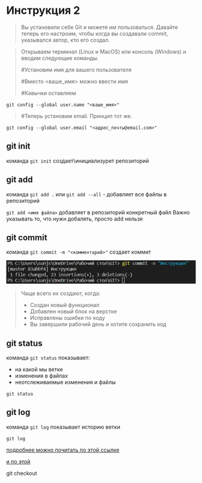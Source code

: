 ﻿# Инструкция 2


> Вы установили себе Git и можете им пользоваться. Давайте теперь его настроим, чтобы когда вы создавали commit, указывался автор, кто его создал.

> Открываем терминал (Linux и MacOS) или консоль (Windows) и вводим следующие команды.
> 
> #Установим имя для вашего пользователя
> 
> #Вместо <ваше_имя> можно ввести имя
> 
> #Кавычки оставляем
> 
```
git config --global user.name "<ваше_имя>"
```

> #Теперь установим email. Принцип тот же.
```
git config --global user.email "<адрес_почты@email.com>"
```

## git init
команда ``git init`` создает\инициализурет репозиторий

## git add
команда ``git add .`` или ``git add --all`` - добавляет все файлы в репозиторий

``git add <имя файла>`` добавляет в репозиторий конкретный файл
Важно указывать то, что нужн добалять, просто add нельзя
## git сommit
  
команда ``git commit -m "<комментарий>"``  создает коммит

![](1.jpg)

> Чаще всего их создают, когда:
> - Создан новый функционал
> - Добавлен новый блок на верстке
> - Исправлены ошибки по коду
> - Вы завершили рабочий день и хотите сохранить код


## git status
  
команда ``git status``  показывает:
- на какой мы ветке
- изменения в файлах
- неотслеживаемые изменения и файлы
```
git status
```
## git log
  
команда ``git log``  показывает историю ветки
```
git log
```
[подробнее можно почитать по этой ссылке](https://habr.com/ru/post/541258/)

[и по этой](https://habr.com/ru/post/542616/)

git checkout
